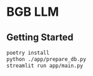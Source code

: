 # BGB LLM

## Getting Started

```bash
poetry install
python ./app/prepare_db.py
streamlit run app/main.py
```

